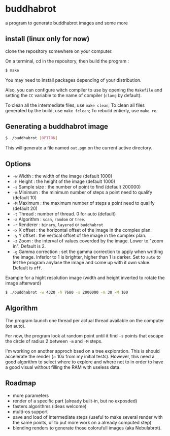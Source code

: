 # buddhabrot
a program to generate buddhabrot images and some more

## install (linux only for now)
clone the repository somewhere on your computer.

On a terminal, cd in the repository, then build the program :

```sh
$ make
```

You may need to install packages depending of your distribution.

Also, you can configure witch compiler to use by opening the `Makefile` and setting the `CC` variable to the name of compiler (`clang` by default).

To clean all the intermediate files, use `make clean`; To clean all files generated by the build, use `make fclean`; To rebuild entierly, use `make re`.

## Generating a buddhabrot image

```sh
$ ./buddhabrot [OPTION]
```

This will generate a file named `out.pgm` on the current active directory.

## Options

 * `-w` Width : the width of the image (default 1000)
 * `-h` Height : the height of the image (default 1000)
 * `-s` Sample size : the number of point to find (default 200000)
 * `-m` Minimum : the minimum number of steps a point need to qualify (default 10)
 * `-M` Maximum : the maximum number of steps a point need to qualify (default 20)
 * `-t` Thread : number of thread. 0 for auto (default)
 * `-a` Algorithm : `scan`, `random` or `tree`.
 * `-r` Renderer : `binary`, `layered` or `buddhabrot`
 * `-x` X offset : the horizontal offset of the image in the complex plan.
 * `-y` Y offset : the vertical offset of the image in the complex plan.
 * `-z` Zoom : the interval of values coverded by the image. Lower to "zoom in". Default is 2.
 * `-g` Gamma correction : set the gamma correction to apply when writting the image. Inferior to 1 is brighter, higher than 1 is darker. Set to `auto` to let the program anylase the image and come up with it own value. Default is `off`.


Example for a hight resolution image (width and height inverted to rotate the image afterward)

```sh
$ ./buddhabrot -w 4320 -h 7680 -s 2000000 -m 30 -M 100
```

## Algorithm

The program launch one thread per actual thread available on the computer (on auto).

For now, the program look at random point until it find `-s` points that escape the circle of radius 2 between `-m` and `-M` steps.

I'm working on another approch bsed on a tree exploration. This is should accelerate the render (~ 10x from my initial tests). However, this need a good algorithm to select where to explore and where not to in order to have a good visual without filling the RAM with useless data.

## Roadmap

 * more parameters
 * render of a specific part (already built-in, but no exposded)
 * fasters algorithms (ideas welcome)
 * multi-os support
 * save and load of intermediate steps (useful to make several render with the same points, or to put more work on a already computed step)
 * blending renders to generate those colorufull images (aka Nebulabrot).